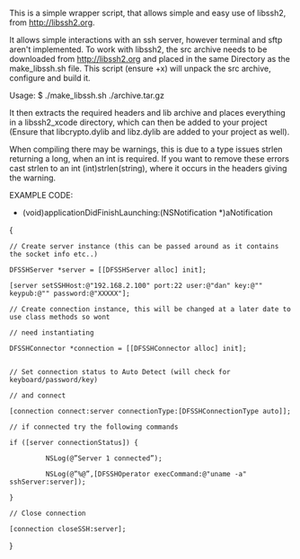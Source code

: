 This is a simple wrapper script, that allows simple and easy use of libssh2, from http://libssh2.org.

It allows simple interactions with an ssh server, however terminal and sftp aren't implemented.
To work with libssh2, the src archive needs to be downloaded from http://libssh2.org and placed in 
the same Directory as the make_libssh.sh file. This script (ensure +x) will unpack the src archive,
configure and build it.

Usage:
	$ ./make_libssh.sh ./archive.tar.gz

It then extracts the required headers and lib archive and places everything
in a libssh2_xcode directory, which can then be added to your project (Ensure that libcrypto.dylib 
and libz.dylib are added to your project as well).

When compiling there may be warnings, this is due to a type issues strlen returning a long, when an
int is required. If you want to remove these errors cast strlen to an int (int)strlen(string), where
it occurs in the headers giving the warning.

EXAMPLE CODE:


- (void)applicationDidFinishLaunching:(NSNotification *)aNotification

{

	// Create server instance (this can be passed around as it contains the socket info etc..)
	
	DFSSHServer *server = [[DFSSHServer alloc] init];	
	
	[server setSSHHost:@"192.168.2.100" port:22 user:@"dan" key:@"" keypub:@"" password:@"XXXXX"];
	
	// Create connection instance, this will be changed at a later date to use class methods so wont
	
	// need instantiating
	
	DFSSHConnector *connection = [[DFSSHConnector alloc] init];
	

	// Set connection status to Auto Detect (will check for keyboard/password/key)
	
	// and connect
	
	[connection connect:server connectionType:[DFSSHConnectionType auto]];
	
	// if connected try the following commands
	
	if ([server connectionStatus]) {
	
	         NSLog(@”Server 1 connected”); 
	         
	         NSLog(@”%@”,[DFSSHOperator execCommand:@"uname -a" sshServer:server]);
	         
	}   
	      
	// Close connection
	
	[connection closeSSH:server];
	
}